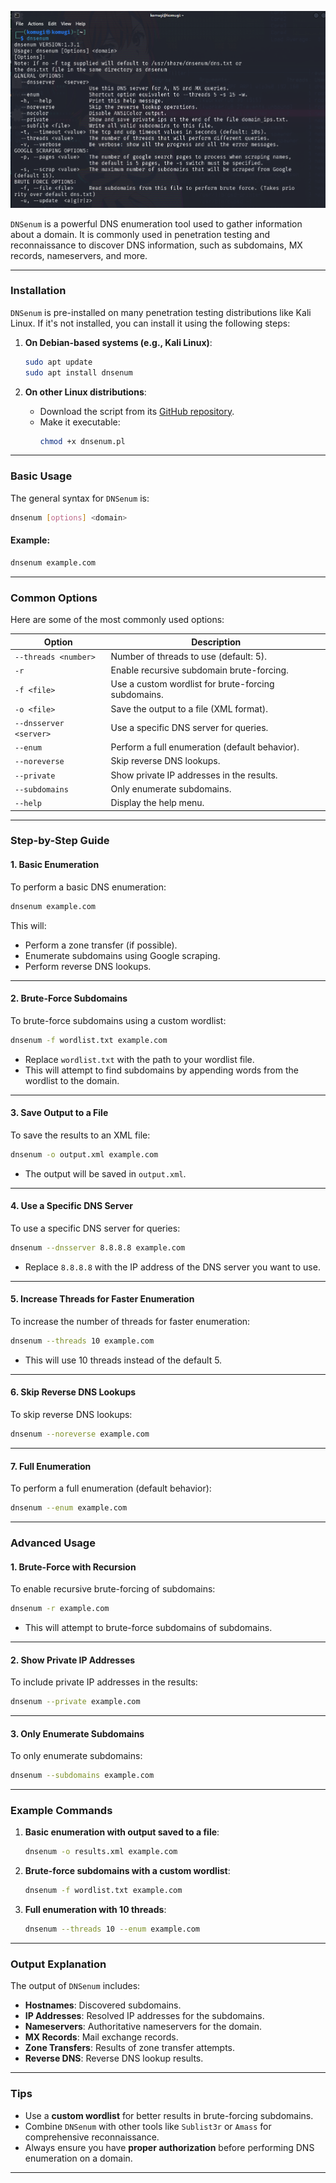 ![DNSenum](https://github.com/aw-junaid/Kali-Linux/blob/main/Kali%20Linux%20Tools/Images/dnsneum.png)

`DNSenum` is a powerful DNS enumeration tool used to gather information about a domain. It is commonly used in penetration testing and reconnaissance to discover DNS information, such as subdomains, MX records, nameservers, and more.

---

### **Installation**
`DNSenum` is pre-installed on many penetration testing distributions like Kali Linux. If it's not installed, you can install it using the following steps:

1. **On Debian-based systems (e.g., Kali Linux)**:
   ```bash
   sudo apt update
   sudo apt install dnsenum
   ```

2. **On other Linux distributions**:
   - Download the script from its [GitHub repository](https://github.com/fwaeytens/dnsenum).
   - Make it executable:
     ```bash
     chmod +x dnsenum.pl
     ```

---

### **Basic Usage**
The general syntax for `DNSenum` is:
```bash
dnsenum [options] <domain>
```

#### Example:
```bash
dnsenum example.com
```

---

### **Common Options**
Here are some of the most commonly used options:

| Option                  | Description                                                                 |
|-------------------------|-----------------------------------------------------------------------------|
| `--threads <number>`    | Number of threads to use (default: 5).                                      |
| `-r`                    | Enable recursive subdomain brute-forcing.                                   |
| `-f <file>`             | Use a custom wordlist for brute-forcing subdomains.                         |
| `-o <file>`             | Save the output to a file (XML format).                                     |
| `--dnsserver <server>`  | Use a specific DNS server for queries.                                      |
| `--enum`                | Perform a full enumeration (default behavior).                              |
| `--noreverse`           | Skip reverse DNS lookups.                                                   |
| `--private`             | Show private IP addresses in the results.                                   |
| `--subdomains`          | Only enumerate subdomains.                                                  |
| `--help`                | Display the help menu.                                                      |

---

### **Step-by-Step Guide**

#### 1. **Basic Enumeration**
To perform a basic DNS enumeration:
```bash
dnsenum example.com
```
This will:
- Perform a zone transfer (if possible).
- Enumerate subdomains using Google scraping.
- Perform reverse DNS lookups.

---

#### 2. **Brute-Force Subdomains**
To brute-force subdomains using a custom wordlist:
```bash
dnsenum -f wordlist.txt example.com
```
- Replace `wordlist.txt` with the path to your wordlist file.
- This will attempt to find subdomains by appending words from the wordlist to the domain.

---

#### 3. **Save Output to a File**
To save the results to an XML file:
```bash
dnsenum -o output.xml example.com
```
- The output will be saved in `output.xml`.

---

#### 4. **Use a Specific DNS Server**
To use a specific DNS server for queries:
```bash
dnsenum --dnsserver 8.8.8.8 example.com
```
- Replace `8.8.8.8` with the IP address of the DNS server you want to use.

---

#### 5. **Increase Threads for Faster Enumeration**
To increase the number of threads for faster enumeration:
```bash
dnsenum --threads 10 example.com
```
- This will use 10 threads instead of the default 5.

---

#### 6. **Skip Reverse DNS Lookups**
To skip reverse DNS lookups:
```bash
dnsenum --noreverse example.com
```

---

#### 7. **Full Enumeration**
To perform a full enumeration (default behavior):
```bash
dnsenum --enum example.com
```

---

### **Advanced Usage**

#### 1. **Brute-Force with Recursion**
To enable recursive brute-forcing of subdomains:
```bash
dnsenum -r example.com
```
- This will attempt to brute-force subdomains of subdomains.

---

#### 2. **Show Private IP Addresses**
To include private IP addresses in the results:
```bash
dnsenum --private example.com
```

---

#### 3. **Only Enumerate Subdomains**
To only enumerate subdomains:
```bash
dnsenum --subdomains example.com
```

---

### **Example Commands**

1. **Basic enumeration with output saved to a file**:
   ```bash
   dnsenum -o results.xml example.com
   ```

2. **Brute-force subdomains with a custom wordlist**:
   ```bash
   dnsenum -f wordlist.txt example.com
   ```

3. **Full enumeration with 10 threads**:
   ```bash
   dnsenum --threads 10 --enum example.com
   ```

---

### **Output Explanation**
The output of `DNSenum` includes:
- **Hostnames**: Discovered subdomains.
- **IP Addresses**: Resolved IP addresses for the subdomains.
- **Nameservers**: Authoritative nameservers for the domain.
- **MX Records**: Mail exchange records.
- **Zone Transfers**: Results of zone transfer attempts.
- **Reverse DNS**: Reverse DNS lookup results.

---

### **Tips**
- Use a **custom wordlist** for better results in brute-forcing subdomains.
- Combine `DNSenum` with other tools like `Sublist3r` or `Amass` for comprehensive reconnaissance.
- Always ensure you have **proper authorization** before performing DNS enumeration on a domain.

---
